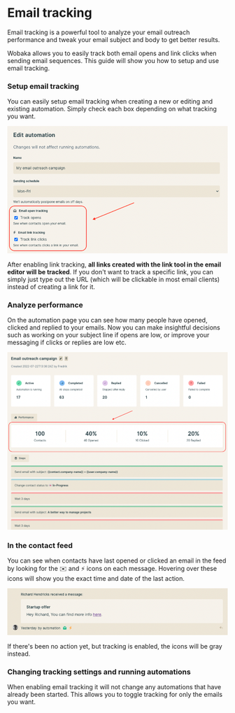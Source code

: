 # Email tracking

Email tracking is a powerful tool to analyze your email outreach performance and tweak your email subject and body to get better results.

Wobaka allows you to easily track both email opens and link clicks when sending email sequences. This guide will show you how to setup and use email tracking.

### Setup email tracking

You can easily setup email tracking when creating a new or editing and existing automation. Simply check each box depending on what tracking you want.

![Email tracking settings](<../.gitbook/assets/Screen Shot 2022-08-18 at 10.13.06.png>)

After enabling link tracking, **all links created with the link tool in the email editor will be tracked**. If you don't want to track a specific link, you can simply just type out the URL (which will be clickable in most email clients) instead of creating a link for it.

### Analyze performance

On the automation page you can see how many people have opened, clicked and replied to your emails. Now you can make insightful decisions such as working on your subject line if opens are low, or improve your messaging if clicks or replies are low etc.

![Email tracking analytics](<../.gitbook/assets/Screen Shot 2022-08-18 at 10.19.04.png>)

### In the contact feed

You can see when contacts have last opened or clicked an email in the feed by looking for the ✉️ and ⚡️ icons on each message. Hovering over these icons will show you the exact time and date of the last action.

![Tracking indicator in contact feed](<../.gitbook/assets/Screen Shot 2022-08-18 at 10.27.43.png>)

If there's been no action yet, but tracking is enabled, the icons will be gray instead.

### Changing tracking settings and running automations

When enabling email tracking it will not change any automations that have already been started. This allows you to toggle tracking for only the emails you want.
